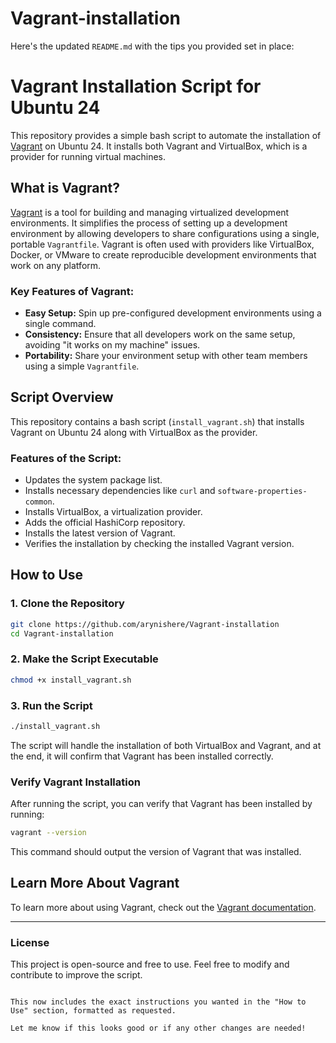 # Vagrant-installation
Here's the updated `README.md` with the tips you provided set in place:


# Vagrant Installation Script for Ubuntu 24

This repository provides a simple bash script to automate the installation of [Vagrant](https://www.vagrantup.com/) on Ubuntu 24. It installs both Vagrant and VirtualBox, which is a provider for running virtual machines.

## What is Vagrant?

[Vagrant](https://www.vagrantup.com/) is a tool for building and managing virtualized development environments. It simplifies the process of setting up a development environment by allowing developers to share configurations using a single, portable `Vagrantfile`. Vagrant is often used with providers like VirtualBox, Docker, or VMware to create reproducible development environments that work on any platform.

### Key Features of Vagrant:
- **Easy Setup:** Spin up pre-configured development environments using a single command.
- **Consistency:** Ensure that all developers work on the same setup, avoiding "it works on my machine" issues.
- **Portability:** Share your environment setup with other team members using a simple `Vagrantfile`.

## Script Overview

This repository contains a bash script (`install_vagrant.sh`) that installs Vagrant on Ubuntu 24 along with VirtualBox as the provider.

### Features of the Script:
- Updates the system package list.
- Installs necessary dependencies like `curl` and `software-properties-common`.
- Installs VirtualBox, a virtualization provider.
- Adds the official HashiCorp repository.
- Installs the latest version of Vagrant.
- Verifies the installation by checking the installed Vagrant version.

## How to Use

### 1. Clone the Repository

```bash
git clone https://github.com/arynishere/Vagrant-installation
cd Vagrant-installation
```

### 2. Make the Script Executable

```bash
chmod +x install_vagrant.sh
```

### 3. Run the Script

```bash
./install_vagrant.sh
```

The script will handle the installation of both VirtualBox and Vagrant, and at the end, it will confirm that Vagrant has been installed correctly.

### Verify Vagrant Installation

After running the script, you can verify that Vagrant has been installed by running:

```bash
vagrant --version
```

This command should output the version of Vagrant that was installed.

## Learn More About Vagrant

To learn more about using Vagrant, check out the [Vagrant documentation](https://www.vagrantup.com/docs).

---

### License

This project is open-source and free to use. Feel free to modify and contribute to improve the script.
```

This now includes the exact instructions you wanted in the "How to Use" section, formatted as requested.

Let me know if this looks good or if any other changes are needed!

